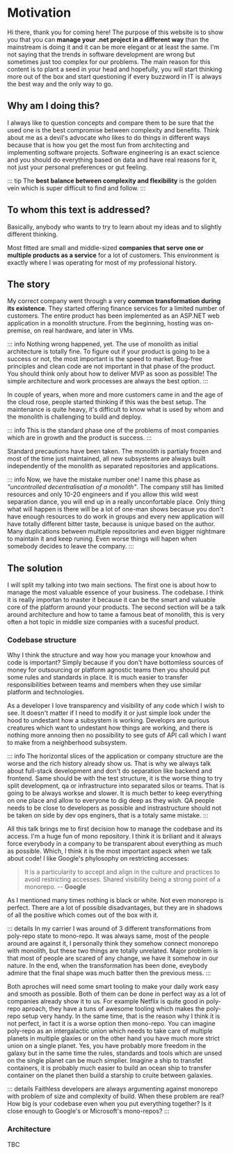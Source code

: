# Motivation

Hi there, thank you for coming here! The purpose of this website is to show you that you can **manage your .net project in a different way** than the mainstream is doing it and it can be more elegant or at least the same. I'm not saying that the trends in software development are wrong but sometimes just too complex for our problems. The main reason for this content is to plant a seed in your head and hopefully, you will start thinking more out of the box and start questioning if every buzzword in IT is always the best way and the only way to go.

## Why am I doing this? 

I always like to question concepts and compare them to be sure that the used one is the best compromise between complexity and benefits. Think about me as a devil's advocate who likes to do things in different ways because that is how you get the most fun from architecting and implementing software projects. Software engineering is an exact science and you should do everything based on data and have real reasons for it, not just your personal preferences or gut feeling.

::: tip
The **best balance between complexity and flexibility** is the golden vein which is super difficult to find and follow.
:::

## To whom this text is addressed? 

Basically, anybody who wants to try to learn about my ideas and to slightly different thinking.

Most fitted are small and middle-sized **companies that serve one or multiple products as a service** for a lot of customers. This environment is exactly where I was operating for most of my professional history.

## The story

My correct company went through a very **common transformation during its existence**. They started offering finance services for a limited number of customers. The entire product has been implemented as an ASP.NET web application in a monolith structure. From the beginning, hosting was on-premise, on real hardware, and later in VMs. 

::: info
Nothing wrong happened, yet. The use of monolith as initial architecture is totally fine. To figure out if your product is going to be a success or not, the most important is the speed to market. Bug-free principles and clean code are not important in that phase of the product. You should think only about how to deliver MVP as soon as possible! The simple architecture and work processes are always the best option.
:::

In couple of years, when more and more customers came in and the age of the cloud rose, people started thinking if this was the best setup. The maintenance is quite heavy, it's difficult to know what is used by whom and the monolith is challenging to build and deploy.

::: info
This is the standard phase one of the problems of most companies which are in growth and the product is success.
:::

Standard precautions have been taken. The monolith is partialy frozen and most of the time just maintained, all new subsystems are always built independently of the monolith as separated repositories and applications.

::: info
Now, we have the mistake number one! I name this phase as *"uncontrolled decentralisation of a monolith"*. The company still has limited resources and only 10-20 engineers and if you allow this wild west separation dance, you will end up in a really unconfortable place. Only thing what will happen is there will be a lot of one-man shows becasue you don't have enough resources to do work in groups and every new application will have totally different bitter taste, because is unique based on the author. Many duplications between multiple repositories and even bigger nightmare to maintain it and keep runing. Even worse things will hapen when somebody decides to leave the company.
:::

## The solution

I will split my talking into two main sections. The first one is about how to manage the most valuable essence of your business. The codebase. I think it is really importan to master it because it can be the smart and valuable core of the platform around your products. The second section will be a talk around architecture and how to tame a famous beat of monolith, this is very often a hot topic in middle size companies with a sucesful product.

### Codebase structure

Why I think the structure and way how you manage your knowhow and code is important? Simply because if you don't have bottomless sources of money for outsourcing or platform agnostic teams then you should put some rules and standards in place. It is much easier to transfer responsibilities between teams and members when they use similar platform and technologies.

As a developer I love transparency and visibility of any code which I wish to see. It doesn't matter if I need to modify it or just simple look under the hood to undestant how a subsystem is working. Developrs are qurious creatures which want to undestant how things are working, and there is nothing more annoing then no possibility to see guts of API call which I want to make from a neighberhood subsystem. 

::: info
The horizontal slices of the application or company structure are the worse and the rich history already show us. That is why we always talk about full-stack development and don't do separation like backend and frontend. Same should be with the test structure, it is the worse thing to try split development, qa or infrastructure into separated silos or teams. That is going to be always workse and slower. It is much better to keep everything on one place and allow to everyone to dig deep as they wish. QA people needs to be close to developers as possible and instrastructure should not be taken on side by dev ops enginers, that is a totaly same mistake.
:::

All this talk brings me to first decision how to manage the codebase and its access. I'm a huge fun of mono repository. I think it is briliant and it always force everybody in a company to be transparent about everything as much as possible. Which, I think it is the most important aspeck when we talk about code! I like Google's phylosophy on restricting accesses:

> It is a particularity to accept and align in the culture and practices to avoid restricting accesses. Shared visibility being a strong point of a monorepo. -- **Google**

As I mentioned many times nothing is black or white. Not even monorepo is perfect. There are a lot of possible disadvantages, but they are in shadows of all the positive which comes out of the box with it.

::: details
In my carrier I was around of 3 different transformations from poly-repo state to mono-repo. It was always same, most of the people around are against it, I personally think they somehow connect monorepo with monolith, but these two things are totally unrelated. Major problem is that most of people are scared of any change, we have it somehow in our nature. In the end, when the transformation has been done, eveybody admire that the final shape was much batter then the previous mess.
:::

Both aproches will need some smart tooling to make your daily work easy and smooth as possible. Both of them can be done in perfect way as a lot of companies already show it to us. For example Netflix is quite good in poly-repo aproach, they have a tuns of awesome tooling which makes the poly-repo setup very handy. In the same time, that is the reason why I think it is not perfect, in fact it is a worse option then mono-repo. You can imagine poly-repo as an intergalactic union which needs to take care of multiple planets in multiple glaxies or on the other hand you have much more strict union on a single planet. Yes, you have probably more freedom in the galaxy but in the same time the rules, standards and tools which are unsed on the single planet can be much simplier. Imagine a ship to transfet containers, it is probably much easier to build an ocean ship to transfer container on the planet then build a starship to cruite between galaxies.

::: details
Faithless developers are always argumenting against monorepo with problem of size and complexity of build. When these problem are real? How big is your codebase even when you put everything together? Is it close enough to Google's or Microsoft's mono-repos?
:::

### Architecture

TBC